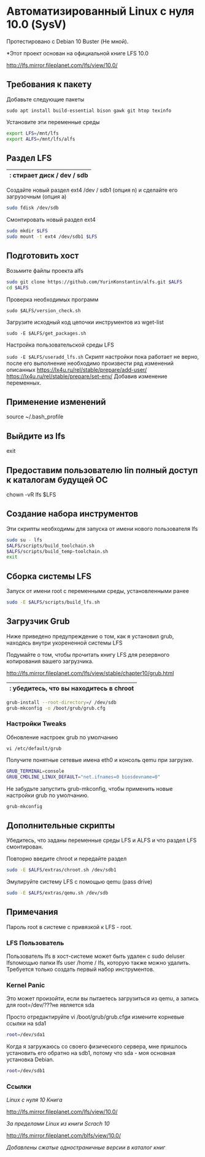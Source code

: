 # Автоматизированный Linux с нуля 10.0 (SysV)

Протестировано с Debian 10 Buster (Не мной).

*Этот проект основан на официальной книге LFS 10.0

http://lfs.mirror.fileplanet.com/lfs/view/10.0/

## Требования к пакету

Добавьте следующие пакеты 

```
sudo apt install build-essential bison gawk git htop texinfo
```

Установите эти переменные среды

```bash
export LFS=/mnt/lfs
export ALFS=/mnt/lfs/alfs
```

## Раздел LFS

| : стирает диск / dev / sdb |
| --- |

Создайте новый раздел ext4 /dev / sdb1 (опция n) и сделайте его загрузочным (опция a)

```bash
sudo fdisk /dev/sdb
```

Смонтировать новый раздел ext4

```bash
sudo mkdir $LFS
sudo mount -t ext4 /dev/sdb1 $LFS
```

## Подготовить хост

Возьмите файлы проекта alfs

```bash
sudo git clone https://github.com/YurinKonstantin/alfs.git $ALFS
cd $ALFS
```

Проверка необходимых программ

`sudo $ALFS/version_check.sh`

Загрузите исходный код цепочки инструментов из wget-list

`sudo -E $ALFS/get_packages.sh`

Настройка пользовательской среды LFS

`sudo -E $ALFS/useradd_lfs.sh`
Скрипт настройки пока работает не верно, после его выполнение необходимо произвести ряд изменений описанных
https://lx4u.ru/rel/stable/prepare/add-user/
https://lx4u.ru/rel/stable/prepare/set-env/
Добавив изменение переменных.

## Применение изменений
source ~/.bash_profile

## Выйдите из lfs 
exit

## Предоставим пользователю lin полный доступ к каталогам будущей ОС
chown -vR lfs $LFS


## Создание набора инструментов

Эти скрипты необходимы для запуска от имени нового пользователя lfs

```bash
sudo su - lfs 
$ALFS/scripts/build_toolchain.sh
$ALFS/scripts/build_temp-toolchain.sh
exit
```

## Сборка системы LFS

Запуск от имени root с переменными среды, установленными ранее

```bash
sudo -E $ALFS/scripts/build_lfs.sh
```

## Загрузчик Grub

Ниже приведено предупреждение о том, как я установил grub, находясь внутри укорененной системы LFS

Подумайте о том, чтобы прочитать книгу LFS для резервного копирования вашего загрузчика.

http://lfs.mirror.fileplanet.com/lfs/view/stable/chapter10/grub.html

| : убедитесь, что вы находитесь в chroot|
| --- |


```bash
grub-install --root-directory=/ /dev/sdb
grub-mkconfig -o /boot/grub/grub.cfg
```

### Настройки  Tweaks

Обновление настроек grub по умолчанию

`vi /etc/default/grub`

Получите понятные сетевые имена eth0 и консоль qemu при загрузке.

```bash
GRUB_TERMINAL=console
GRUB_CMDLINE_LINUX_DEFAULT="net.ifnames=0 biosdevname=0"
```

Не забудьте запустить grub-mkconfig, чтобы применить новые настройки grub по умолчанию.

```bash
grub-mkconfig
```

## Дополнительные скрипты

Убедитесь, что заданы переменные среды LFS и ALFS и что раздел LFS смонтирован.

Повторно введите chroot и передайте раздел

```bash
sudo -E $ALFS/extras/chroot.sh /dev/sdb1
```

Эмулируйте систему LFS с помощью qemu (pass drive)

```bash
sudo -E $ALFS/extras/qemu.sh /dev/sdb
```

## Примечания

Пароль root в системе с привязкой к LFS - root.

### LFS Пользователь

Пользователь lfs в хост-системе может быть удален с sudo deluser lfsпомощью папки lfs user /home / lfs, которую также можно удалить. Требуется только создать первый набор инструментов.

### Kernel Panic

Это может произойти, если вы пытаетесь загрузиться из qemu, а запись для root=/dev/???не является sda

Просто отредактируйте vi /boot/grub/grub.cfgи измените корневые ссылки на sda1

```bash
root=/dev/sda1
```

Когда я загружаюсь со своего физического сервера, мне пришлось установить его обратно на sdb1, потому что sda - моя основная установка Debian.

```bash
root=/dev/sdb1
```

### Ссылки

*Linux с нуля 10 Книга*

http://lfs.mirror.fileplanet.com/lfs/view/10.0/

*За пределами Linux из книги Scrach 10*

http://lfs.mirror.fileplanet.com/blfs/view/10.0/

*Добавлены сжатые одностраничные версии в каталог книг*

